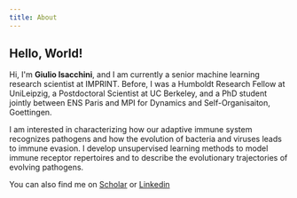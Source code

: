 ```yaml
---
title: About
---
```

## Hello, World!

Hi, I'm **Giulio Isacchini**, and I am currently a senior machine learning research scientist at IMPRINT. Before, I was a Humboldt Research Fellow at UniLeipzig, a Postdoctoral Scientist at UC Berkeley, and a PhD student jointly between ENS Paris and MPI for Dynamics and Self-Organisaiton, Goettingen. 

I am interested in characterizing how our adaptive immune system recognizes pathogens and how the evolution of bacteria and viruses leads to immune evasion.
I develop unsupervised learning methods to model immune receptor repertoires and to describe the evolutionary trajectories of evolving pathogens.

You can also find me on [Scholar](https://scholar.google.com/citations?user=sDEicokAAAAJ&hl=en) or [Linkedin](https://www.linkedin.com/in/giulio-isacchini-a71662144/)
